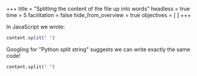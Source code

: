 +++
title = "Splitting the content of the file up into words"
headless = true
time = 5
facilitation = false
hide_from_overview = true
objectives = [
]
+++

In JavaScript we wrote:

```js
content.split(" ")
```

Googling for "Python split string" suggests we can write exactly the same code!

```python
content.split(" ")
```
